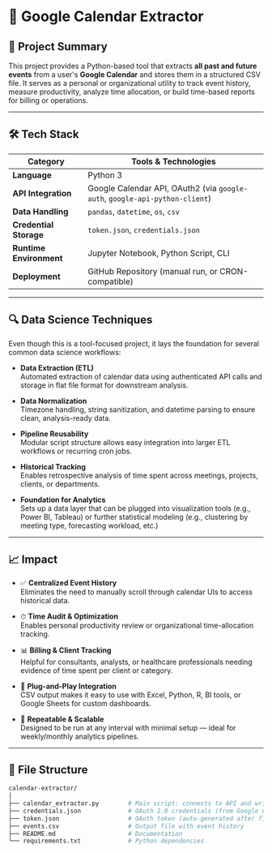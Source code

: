 # 📆 Google Calendar Extractor

## 🧠 Project Summary

This project provides a Python-based tool that extracts **all past and future events** from a user's **Google Calendar** and stores them in a structured CSV file. It serves as a personal or organizational utility to track event history, measure productivity, analyze time allocation, or build time-based reports for billing or operations.

---

## 🛠️ Tech Stack

| Category              | Tools & Technologies                                      |
|-----------------------|-----------------------------------------------------------|
| **Language**           | Python 3                                                  |
| **API Integration**    | Google Calendar API, OAuth2 (via `google-auth`, `google-api-python-client`) |
| **Data Handling**      | `pandas`, `datetime`, `os`, `csv`                         |
| **Credential Storage** | `token.json`, `credentials.json`                         |
| **Runtime Environment**| Jupyter Notebook, Python Script, CLI                     |
| **Deployment**         | GitHub Repository (manual run, or CRON-compatible)       |

---

## 🔍 Data Science Techniques

Even though this is a tool-focused project, it lays the foundation for several common data science workflows:

- **Data Extraction (ETL)**  
  Automated extraction of calendar data using authenticated API calls and storage in flat file format for downstream analysis.

- **Data Normalization**  
  Timezone handling, string sanitization, and datetime parsing to ensure clean, analysis-ready data.

- **Pipeline Reusability**  
  Modular script structure allows easy integration into larger ETL workflows or recurring cron jobs.

- **Historical Tracking**  
  Enables retrospective analysis of time spent across meetings, projects, clients, or departments.

- **Foundation for Analytics**  
  Sets up a data layer that can be plugged into visualization tools (e.g., Power BI, Tableau) or further statistical modeling (e.g., clustering by meeting type, forecasting workload, etc.)

---

## 📈 Impact

- ✅ **Centralized Event History**  
  Eliminates the need to manually scroll through calendar UIs to access historical data.

- ⏱ **Time Audit & Optimization**  
  Enables personal productivity review or organizational time-allocation tracking.

- 📊 **Billing & Client Tracking**  
  Helpful for consultants, analysts, or healthcare professionals needing evidence of time spent per client or category.

- 🧩 **Plug-and-Play Integration**  
  CSV output makes it easy to use with Excel, Python, R, BI tools, or Google Sheets for custom dashboards.

- 🔄 **Repeatable & Scalable**  
  Designed to be run at any interval with minimal setup — ideal for weekly/monthly analytics pipelines.

---

## 📂 File Structure

```bash
calendar-extractor/
│
├── calendar_extractor.py        # Main script: connects to API and writes CSV
├── credentials.json             # OAuth 2.0 credentials (from Google Console)
├── token.json                   # OAuth token (auto-generated after first run)
├── events.csv                   # Output file with event history
├── README.md                    # Documentation
└── requirements.txt             # Python dependencies

